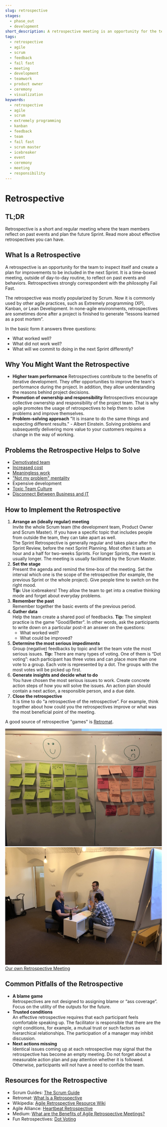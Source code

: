 ```yaml
---
slug: retrospective
stages:
  - phase_out
  - development
short_description: A retrospective meeting is an opportunity for the team to inspect itself and create a plan for improvements to be included in the next Sprint.
tags:
  - retrospective
  - agile
  - scrum
  - feedback
  - fail fast
  - meeting
  - development
  - teamwork
  - product owner
  - ceremony
  - visualization
keywords:
  - retrospective
  - agile
  - scrum
  - extremely programming
  - kanban
  - feedback
  - team
  - fail fast
  - scrum master
  - icebreaker
  - event
  - ceremony
  - meeting
  - responsibility
---
```


# Retrospective

## TL;DR

Retrospective is a short and regular meeting where the team members reflect on past events and plan the future Sprint. Read more about effective retrospectives you can have.

## What Is a Retrospective

A retrospective is an opportunity for the team to inspect itself and create a plan for improvements to be included in the next Sprint. It is a time-boxed meeting, outside of day-to-day routine, to reflect on past events and behaviors. Retrospectives strongly correspondent with the philosophy Fail Fast.

The retrospective was mostly popularized by Scrum. Now it is commonly used by other agile practices, such as Extremely programming (XP), Kanban, or Lean Development. In none-agile environments, retrospectives are sometimes done after a project is finished to generate “lessons learned as a post mortem”.

In the basic form it answers three questions:

- What worked well?
- What did not work well?
- What will we commit to doing in the next Sprint differently?

## Why You Might Want the Retrospective

- **Higher team performance**
  Retrospectives contribute to the benefits of iterative development. They offer opportunities to improve the team's performance during the project. In addition, they allow understanding the reasons behind project decisions.
- **Promotion of ownership and responsibility**
  Retrospectives encourage collective ownership and responsibility of the project team. That is why agile promotes the usage of retrospectives to help them to solve problems and improve themselves.
- **Problem-solving approach**
  "It is insane to do the same things and expecting different results." - Albert Einstein.
  Solving problems and subsequently delivering more value to your customers requires a change in the way of working.

## Problems the Retrospective Helps to Solve

- [Demotivated team](/problems/demotivated-team)
- [Increased cost](/problems/increased-cost)
- [Meaningless work](/problems/meaningless-work)
- ["Not my problem" mentality](/problems/not-my-problem-mentality)
- Expensive development
- [Toxic Team Culture](/problems/toxic-team-culture)
- [Disconnect Between Business and IT](/problems/disconnect-between-business-and-it)

## How to Implement the Retrospective

1. **Arrange an (ideally regular) meeting**  
   Invite the whole Scrum team (the development team, Product Owner and Scrum Master). If you have a specific topic that includes people from outside the team, they can take apart as well.  
   The Sprint Retrospective is generally regular and takes place after the Sprint Review, before the next Sprint Planning. Most often it lasts an hour and a half for two-weeks Sprints. For longer Sprints, the event is usually longer. The meeting is usually facilitated by the Scrum Master.
2. **Set the stage**  
   Present the agenda and remind the time-box of the meeting. Set the interval which one is the scope of the retrospective (for example, the previous Sprint or the whole project). Give people time to switch on the right mood.  
   **Tip:** Use icebreakers! They allow the team to get into a creative thinking mode and forget about everyday problems.
3. **Remember the past**  
   Remember together the basic events of the previous period.
4. **Gather data**  
   Help the team create a shared pool of feedbacks.
   **Tip:** The simplest practice is the game "Good/Better". In other words, ask the participants to write down on a particular post-it an answer on the questions:
   - What worked well?
   - What could be improved?
5. **Determine the most serious impediments**  
   Group (negative) feedbacks by topic and let the team vote the most serious issues.
   **Tip:** There are many types of voting. One of them is “Dot voting”: each participant has three votes and can place more than one vote to a group. Each vote is represented by a dot. The groups with the most votes will be picked up first.
6. **Generate insights and decide what to do**  
   You have chosen the most serious issues to work. Create concrete action steps of how you will solve the issues. An action plan should contain a next action, a responsible person, and a due date.
7. **Close the retrospective**  
   It is time to do “a retrospective of the retrospective”. For example, think together about how could you the retrospectives improve or what was the most beneficial point of the meeting.

A good source of retrospective "games" is [Retromat](https://retromat.org).

![Retrospective](/files/retrospective1.jpg)
![Retrospective](/files/retrospective2.jpg)  
[Our own Retrospective Meeting](https://dxheroes.io)

## Common Pitfalls of the Retrospective

- **A blame game**  
  Retrospectives are not designed to assigning blame or “ass coverage”. Focus on the utility of the outputs for the future.
- **Trusted conditions**  
  An effective retrospective requires that each participant feels comfortable speaking up. The facilitator is responsible that there are the right conditions, for example, a mutual trust or such factors as hierarchical relationships. The participation of a manager may inhibit discussion.
- **Next actions missing**  
  Identical issues coming up at each retrospective may signal that the retrospective has become an empty meeting. Do not forget about a measurable action plan and pay attention whether it is followed. Otherwise, participants will not have a need to confide the team.

## Resources for the Retrospective

- Scrum Guides: [The Scrum Guide](https://www.scrumguides.org/scrum-guide.html)
- Retromat: [What Is a Retrospective](https://retromat.org/blog/what-is-a-retrospective/)
- Wikipedia: [Agile Retrospective Resource Wiki](http://retrospectivewiki.org/index.php?title=Agile_Retrospective_Resource_Wiki)
- Agile Alliance: [Heartbeat Retrospective](https://www.agilealliance.org/glossary/heartbeatretro/)
- Medium: [What are the Benefits of Agile Retrospective Meetings?](https://medium.com/@MarutiTech/what-are-the-benefits-of-agile-retrospective-meetings-8826baf8aabd)
- Fun Retrospectives: [Dot Voting](http://www.funretrospectives.com/dot-voting/)
